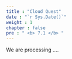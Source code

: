 ```yaml
---
title : "Cloud Quest"
date : "`r Sys.Date()`"
weight : 1
chapter : false
pre : " <b> 7.1 </b> "
---
```


We are processing ....